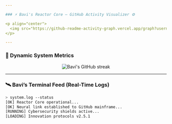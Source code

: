 ```yaml
---

### ⚡ Bavi's Reactor Core — GitHub Activity Visualizer ⚙️

<p align="center">
  <img src="https://github-readme-activity-graph.vercel.app/graph?username=Bavi2005&custom_title=Bavi's%20Reactor%20Core%20%E2%9A%A1&bg_color=0D1117&color=00FFF6&line=00FFF6&point=FFFFFF&area=true&hide_border=true" alt="Bavi's GitHub Activity Graph" />
</p>

---
```


### 🧬 Dynamic System Metrics

<p align="center">
  <img src="https://github-readme-streak-stats.herokuapp.com?user=Bavi2005&theme=radical&hide_border=true&background=0D1117&stroke=00FFF6&ring=00FFF6&fire=00FFF6&currStreakLabel=00FFF6&sideNums=00FFF6&sideLabels=00FFF6" alt="Bavi's GitHub streak" />
</p>

---

### 🛰️ Bavi’s Terminal Feed (Real-Time Logs)
```bash
> system.log --status
[OK] Reactor Core operational...
[OK] Neural link established to GitHub mainframe...
[RUNNING] Cybersecurity shields active...
[LOADING] Innovation protocols v2.5.1
